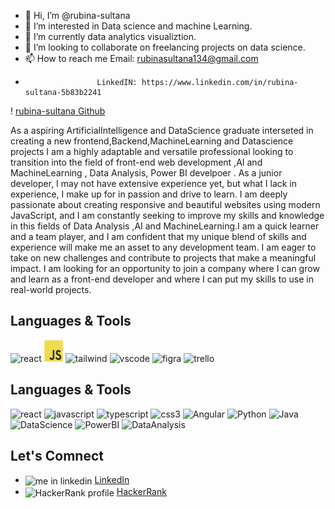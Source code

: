 - 👋 Hi, I’m @rubina-sultana
- 👀 I’m interested in Data science and machine Learning.
- 🌱 I’m currently data analytics visualiztion.
- 💞️ I’m looking to collaborate on freelancing projects on data science.
- 📫 How to reach me Email: rubinasultana134@gmail.com
-                     LinkedIN: https://www.linkedin.com/in/rubina-sultana-5b83b2241

! [rubina-sultana Github](https://github.com/catherineisonline/scandi/blob/main/Github%20profile.png?raw=true)

As a aspiring ArtificialIntelligence and DataScience graduate interseted in creating a new frontend,Backend,MachineLearning and Datascience projects
I am a highly adaptable and versatile professional looking to transition into the field of front-end web development ,AI and MachineLearning , Data Analysis,
Power BI develpoer . As a junior developer, I may not have extensive experience yet, but what I lack in experience, I make up for in passion and drive to learn.
I am deeply passionate about creating responsive and beautiful websites using modern JavaScript, and I am constantly seeking to improve my skills and knowledge in this fields of 
Data Analysis ,AI and MachineLearning.I am a quick learner and a team player, and I am confident that my unique blend of skills and experience will make me an asset to any
development team. I am eager to take on new challenges and contribute to projects that make a meaningful impact. I am looking for an opportunity to join a company where 
I can grow and learn as a front-end developer and where I can put my skills to use in real-world projects.


## Languages & Tools

<p>
<img sre="https://cdn.jsdelivr.net/gh/devicons/devicom/icons/react/react-original.svg" alt="react" width="35" height="35"/>
<img src="https://raw.githubusercontent.com/devicons/devicon/master/icons/javascript/javascript-original.svg" alt="javascript" width="30" height="35"/>
<ing sre="https://cdn.jsdelivr.net/gh/devicons/devicon/icons/typescript/typescript-plain.svg" alt="typescript" width="30" height="35"/>
<ing src="https://raw.githubusercontent.com/devicons/devicon/master/icons/css3/css3-original-wordmark.svg" alt="css3" width="40" height="40"/>
<img src="https://cdn.jsdelivr.net/gh/devicons/devicom/icons/tailwindess/tailwindcss-plain.svg" alt="tailwind" width="35" height="35" />
<ing src="https://cdn.jsdelivr.net/gh/devicons/devicom/icons/sass/sass-original.svg" alt="sass" width="35" height="35"/>
<ing src="https://raw.githubusercontent.com/devicons/devicon/master/icons/html5/htm15-original-wordmark.svg" alt="htm15" width="40" height="40"/>
<img sre="https://cdn.jsdelivr.net/gh/devicons/devicon/icons/vscode/vscode-original.svg" alt="vscode" width="35" height="35"/>
<img sre="https://cdn.jsdelivr.net/gh/devicons/devicom/icons/figma/figma-original.svg" alt="figra" width="30" height="35"/>
<ing Src="https://cdn.jsdelivr.net/gh/devicons/devicom/icons/git/git-original.svg" alt="git" width="35" height="35"/>
<ing sre="https://cdn.jsdelivr.net/gh/devicons/devicon/icons/jira/jira-original.svg" alt="jira" width="35" height="35"/>
<img src="https://cdn.jsdelivr.net/gh/devicons/devicon/icons/trello/trello-plain.svg" alt="trello" width="30" height="30"/>
</p>


## Languages & Tools

<img src="https://cdn.idevie.com/wp-content/uploads/2015/12/React.js_logo.svg_.png" alt="react" width="35" height="35"/>
<img src="https://www.bing.com/images/search?view=detailV2&ccid=ViV1OEes&id=CE7A804A8D6A5FE9F389947E4E0E2B8D7A6B6532&thid=OIP.ViV1OEesGeL1Qcjvf0HhJgHaIB&mediaurl=https%3a%2f%2fwww.javilazaro.es%2fwp-content%2fuploads%2f2019%2f02%2fJavascript-logo-basico-946x1024.png&exph=1024&expw=946&q=Javascriptimages&simid=608050241861852463&FORM=IRPRST&ck=9CA753CC17ED9AC12685B56B198BE52B&selectedIndex=2&itb=1" alt="javascript" width="30" height="35"/>
<img src="https://logospng.org/download/typescript/typescript-4096.png" alt="typescript" width="30" height="35"/>
<img src="https://th.bing.com/th/id/OIP.Bsr2oJPJJwC6LHzuLRuaXwHaEP?w=329&h=187&c=7&r=0&o=5&dpr=1.3&pid=1.7" alt="css3" width="40" height="40"/>
<img src="https://th.bing.com/th/id/OIP.l6Ucj0Q8qOoviyhYbF40JwAAAA?rs=1&pid=ImgDetMain" alt="Angular" width="40" height="40"/>
<img src="https://th.bing.com/th/id/OIP.G4PUxtFicqd00Ew8g8JQ9gHaEK?w=326&h=183&c=7&r=0&o=5&dpr=1.3&pid=1.7" alt="Python" width="40" height="40"/>
<img src="https://th.bing.com/th/id/OIP.OSpHUHUwvofjQNe7AJZ9eQHaEo?w=315&h=196&c=7&r=0&o=5&dpr=1.3&pid=1.7" alt="Java" width="40" height="40"/>
<img src="https://www.bing.com/images/search?view=detailV2&ccid=maoD0%2fJr&id=21EE44B85C940539B06D45D84B85A14B27FA8B98&thid=OIP.maoD0_Jrq5ZUum6e3Q-mmgHaEH&mediaurl=https%3a%2f%2fthumbs.dreamstime.com%2fz%2fbig-data-center-analyzes-data-science-background-presentation-big-data-center-analyzes-data-science-background-159196598.jpg&exph=890&expw=1600&q=Datascience+iamges&simid=608030957492308264&FORM=IRPRST&ck=F78E02DA29F7E5ADFE08AA466A711EB6&selectedIndex=3&itb=0" alt="DataScience" width="40" height="40"/>
<img src="https://www.bing.com/images/search?view=detailV2&ccid=Oxo%2bu9GM&id=58CA7953FF1BC78D5B7B46235FC9775856D36961&thid=OIP.Oxo-u9GMK3zbEM5h-FiVnQHaEK&mediaurl=https%3a%2f%2fdeltalyz.com%2fwp-content%2fuploads%2f2023%2f02%2fMicrosoft-Power-BI-Symbol.png&exph=2160&expw=3840&q=PoewerBI+images&simid=608014726788223317&FORM=IRPRST&ck=C5A2CDD5C00212338FB84EAE0CCFCD8E&selectedIndex=34&itb=1" alt="PowerBI" width="40" height="40"/>
<img src="https://www.bing.com/images/search?view=detailV2&ccid=Z9q5m4Xf&id=62354FCD70F24AEFFA6622CB18C9DEF7A75045FC&thid=OIP.Z9q5m4XfokQFwFVhe-l-dwHaEK&mediaurl=https%3a%2f%2fwww.marketing91.com%2fwp-content%2fuploads%2f2020%2f08%2fData-Analysis.jpg&exph=1080&expw=1920&q=Data+Analysis+images&simid=608047342785859916&FORM=IRPRST&ck=6C7D136E5774A7AD07E96EA5271236CA&selectedIndex=17&itb=0" alt="DataAnalysis" width="40" height="40"/>
<ing src="https://raw.githubusercontent.com/devicons/devicon/master/icons/html5/htm15-original-wordmark.svg" alt="htm15" width="40" height="40"/>
<ing src="https://cdn.jsdelivr.net/gh/devicons/devicon/icons/vscode/vscode-original.svg" alt="vscode" width="35" height="35"/>

</p>





## Let's Comnect

- <img align="center" src="https://cdn.jsdelivr.net/gh/devicons/devicon/icons/linkedin/linkedin-original.svg" alt="me in linkedin" height="auto"
width="20"/> [LinkedIn](https://www.linkedin.com/in/rubina-sultana-5b83b2241/")
- <img align="center" src="https://th.bing.com/th?id=OIP.ItmkH87e1K1GpQ8F2hyiegAAAA&w=273&h=228&c=8&rs=1&qlt=90&o=6&dpr=1.3&pid=3.1&rm=2" alt="HackerRank profile" height="auto" width="28"/> [HackerRank](https://www.hackerrank.com/profile/rubinasultana134")

